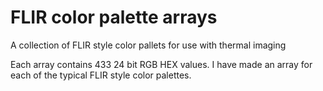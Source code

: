 # FLIR color palette arrays
A collection of FLIR style color pallets for use with thermal imaging



Each array contains 433 24 bit RGB HEX values.
I have made an array for each of the typical FLIR style color palettes.
